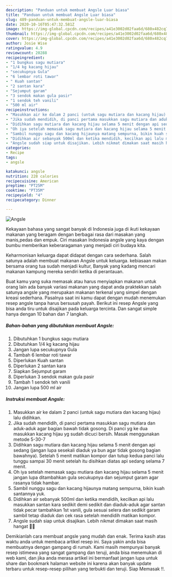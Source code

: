 ```yaml
---
description: "Panduan untuk membuat Angsle Luar biasa"
title: "Panduan untuk membuat Angsle Luar biasa"
slug: 489-panduan-untuk-membuat-angsle-luar-biasa
date: 2020-10-16T05:47:32.581Z
image: https://img-global.cpcdn.com/recipes/a41e3002d02faa6d/680x482cq70/angsle-foto-resep-utama.jpg
thumbnail: https://img-global.cpcdn.com/recipes/a41e3002d02faa6d/680x482cq70/angsle-foto-resep-utama.jpg
cover: https://img-global.cpcdn.com/recipes/a41e3002d02faa6d/680x482cq70/angsle-foto-resep-utama.jpg
author: Josie Wise
ratingvalue: 4.9
reviewcount: 20288
recipeingredient:
- "1 bungkus sagu mutiara"
- "1/4 kg kacang hijau"
- "secukupnya Gula"
- "6 lembar roti tawar"
- " Kuah santan"
- "2 santan kara"
- "Sejumput garam"
- "3 sendok makan gula pasir"
- "1 sendok teh vanili"
- "500 ml air"
recipeinstructions:
- "Masukkan air ke dalam 2 panci (untuk sagu mutiara dan kacang hijau) lalu didihkan."
- "Jika sudah mendidih, di panci pertama masukkan sagu mutiara dan aduk-aduk agar bagian bawah tidak gosong. Di panci yg ke dua masukkan kacang hijau yg sudah dicuci bersih. Masak menggunakan metode 5-30-7"
- "Didihkan sagu mutiara dan kacang hijau selama 5 menit dengan api sedang (jangan lupa sesekali diaduk ya bun agar tidak gosong bagian bawahnya). Setelah 5 menit matikan kompor dan tutup kedua panci lalu tunggu sampai 30 menit setelah itu disihkan diatas api sedang selama 7 menit."
- "Oh iya setelah memasak sagu mutiara dan kacang hijau selama 5 menit jangan lupa ditambahkan gula secukupnya dan sejumput garam agar rasanya tidak hambar."
- "Sambil nunggu sagu dan kacang hijaunya matang sempurna, bikin kuah santannya yuk."
- "Didihkan air sebanyak 500ml dan ketika mendidih, kecilkan api lalu masukkan santan kara sedikit demi sedikit dan diaduk-aduk agar santan tidak pecar tambahkan 1st vanili, gula sesuai selera dan sedikit garam sambil tetap diaduk dan cek rasa setelah mendidih matikan kompor."
- "Angsle sudah siap untuk disajikan. Lebih nikmat dimakan saat masih hangat 🤤😁"
categories:
- Recipe
tags:
- angsle

katakunci: angsle 
nutrition: 228 calories
recipecuisine: American
preptime: "PT25M"
cooktime: "PT35M"
recipeyield: "4"
recipecategory: Dinner

---
```



![Angsle](https://img-global.cpcdn.com/recipes/a41e3002d02faa6d/680x482cq70/angsle-foto-resep-utama.jpg)

Kekayaan bahasa yang sangat banyak di Indonesia juga di ikuti kekayaan makanan yang beragam dengan berbagai rasa dari masakan yang manis,pedas dan empuk. Ciri masakan Indonesia angsle yang kaya dengan bumbu memberikan keberaragaman yang menjadi ciri budaya kita.




Keharmonisan keluarga dapat didapat dengan cara sederhana. Salah satunya adalah membuat makanan Angsle untuk keluarga. kebiasaan makan bersama orang tua sudah menjadi kultur, Banyak yang kadang mencari makanan kampung mereka sendiri ketika di perantauan.

Buat kamu yang suka memasak atau harus menyiapkan makanan untuk orang lain ada banyak variasi makanan yang dapat anda praktekkan salah satunya angsle yang merupakan makanan terkenal yang simpel dengan kreasi sederhana. Pasalnya saat ini kamu dapat dengan mudah menemukan resep angsle tanpa harus bersusah payah.
Berikut ini resep Angsle yang bisa anda tiru untuk disajikan pada keluarga tercinta. Dan sangat simple hanya dengan 10 bahan dan 7 langkah.


<!--inarticleads1-->

##### Bahan-bahan yang dibutuhkan membuat Angsle:

1. Dibutuhkan 1 bungkus sagu mutiara
1. Dibutuhkan 1/4 kg kacang hijau
1. Jangan lupa secukupnya Gula
1. Tambah 6 lembar roti tawar
1. Diperlukan  Kuah santan
1. Diperlukan 2 santan kara
1. Siapkan Sejumput garam
1. Diperlukan 3 sendok makan gula pasir
1. Tambah 1 sendok teh vanili
1. Jangan lupa 500 ml air




<!--inarticleads2-->

##### Instruksi membuat  Angsle:

1. Masukkan air ke dalam 2 panci (untuk sagu mutiara dan kacang hijau) lalu didihkan.
1. Jika sudah mendidih, di panci pertama masukkan sagu mutiara dan aduk-aduk agar bagian bawah tidak gosong. Di panci yg ke dua masukkan kacang hijau yg sudah dicuci bersih. Masak menggunakan metode 5-30-7
1. Didihkan sagu mutiara dan kacang hijau selama 5 menit dengan api sedang (jangan lupa sesekali diaduk ya bun agar tidak gosong bagian bawahnya). Setelah 5 menit matikan kompor dan tutup kedua panci lalu tunggu sampai 30 menit setelah itu disihkan diatas api sedang selama 7 menit.
1. Oh iya setelah memasak sagu mutiara dan kacang hijau selama 5 menit jangan lupa ditambahkan gula secukupnya dan sejumput garam agar rasanya tidak hambar.
1. Sambil nunggu sagu dan kacang hijaunya matang sempurna, bikin kuah santannya yuk.
1. Didihkan air sebanyak 500ml dan ketika mendidih, kecilkan api lalu masukkan santan kara sedikit demi sedikit dan diaduk-aduk agar santan tidak pecar tambahkan 1st vanili, gula sesuai selera dan sedikit garam sambil tetap diaduk dan cek rasa setelah mendidih matikan kompor.
1. Angsle sudah siap untuk disajikan. Lebih nikmat dimakan saat masih hangat 🤤😁




Demikianlah cara membuat angsle yang mudah dan enak. Terima kasih atas waktu anda untuk membaca artikel resep ini. Saya yakin anda bisa membuatnya dengan gampang di rumah. Kami masih mempunyai banyak resep istimewa yang sangat gampang dan teruji, anda bisa menemukan di web kami, dan jika anda merasa artikel ini bermanfaat jangan lupa untuk share dan bookmark halaman website ini karena akan banyak update terbaru untuk resep-resep pilihan yang terbukti dan teruji. Siap Memasak !!. 
